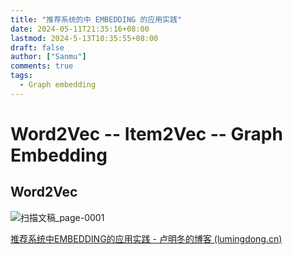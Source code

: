 ```yaml
---
title: "推荐系统的中 EMBEDDING 的应用实践"
date: 2024-05-11T21:35:16+08:00
lastmod: 2024-5-13T10:35:55+08:00 
draft: false
author: ["Sanmu"] 
comments: true 
tags:
  - Graph embedding            
---
```


# Word2Vec -- Item2Vec -- Graph Embedding

## Word2Vec

![扫描文稿_page-0001](https://welldonesanmu2.github.io/picx-images-hosting/20240513/扫描文稿_page-0001.32hs5yxpgi.webp)

[推荐系统中EMBEDDING的应用实践 - 卢明冬的博客 (lumingdong.cn)](https://lumingdong.cn/application-practice-of-embedding-in-recommendation-system.html)
